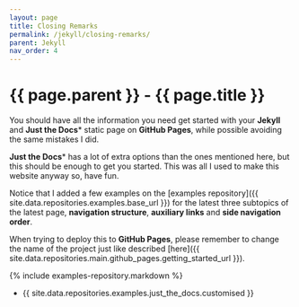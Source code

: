 ```yaml
---
layout: page
title: Closing Remarks
permalink: /jekyll/closing-remarks/
parent: Jekyll
nav_order: 4
---
```


# {{ page.parent }} - {{ page.title }}

You should have all the information you need get started with your **Jekyll** and **Just the Docs*** static page on **GitHub Pages**, while possible avoiding the same mistakes I did.

**Just the Docs*** has a lot of extra options than the ones mentioned here, but this should be enough to get you started. This was all I used to make this website anyway so, have fun.

Notice that I added a few examples on the [examples repository]({{ site.data.repositories.examples.base_url }}) for the latest three subtopics of the latest page, **navigation structure**, **auxiliary links** and **side navigation order**.

When trying to deploy this to **GitHub Pages**, please remember to change the name of the project just like described [here]({{ site.data.repositories.main.github_pages.getting_started_url }}).

{% include examples-repository.markdown %}
- {{ site.data.repositories.examples.just_the_docs.customised }}